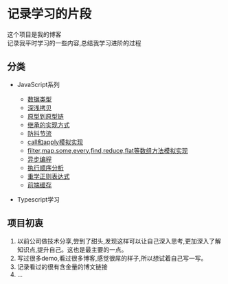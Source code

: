 # **记录学习的片段**
这个项目是我的博客  
记录我平时学习的一些内容,总结我学习进阶的过程
## **分类**
* JavaScript系列
    - [数据类型](https://github.com/hhsq/study-notes/blob/master/JavaScript/数据类型.md)
    - [深浅拷贝](https://github.com/hhsq/study-notes/blob/master/JavaScript/深浅拷贝.md)
    - [原型到原型链](https://github.com/hhsq/study-notes/blob/master/JavaScript/原型到原型链.md)
    - [继承的实现方式](https://github.com/hhsq/study-notes/blob/master/JavaScript/继承的实现方式.md)
    - [防抖节流](https://github.com/hhsq/study-notes/blob/master/JavaScript/防抖节流.md)
    - [call和apply模拟实现](https://github.com/hhsq/study-notes/blob/master/JavaScript/call和apply模拟实现.md)
    - [filter,map,some,every,find,reduce,flat等数组方法模拟实现](https://github.com/hhsq/study-notes/blob/master/JavaScript/数组部分方法模拟实现.md)
    - [异步编程](https://github.com/hhsq/study-notes/blob/master/JavaScript/异步编程.md)
    - [执行顺序分析](https://github.com/hhsq/study-notes/blob/master/JavaScript/执行顺序分析.md)
    - [重学正则表达式](https://github.com/hhsq/study-notes/blob/master/JavaScript/重学正则表达式.md)
    - [前端缓存](https://github.com/hhsq/study-notes/blob/master/JavaScript/前端缓存.md)

* Typescript学习

## **项目初衷**
1. 以前公司做技术分享,尝到了甜头,发现这样可以让自己深入思考,更加深入了解知识点,提升自己。这也是最主要的一点。
2. 写过很多demo,看过很多博客,感觉很屌的样子,所以想试着自己写一写。
3. 记录看过的很有含金量的博文链接
4. ...
